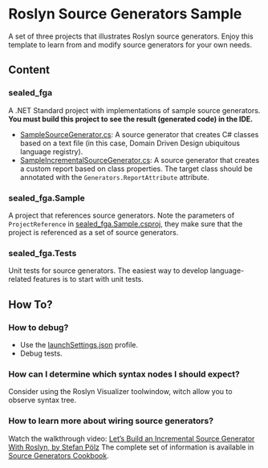# Roslyn Source Generators Sample

A set of three projects that illustrates Roslyn source generators. Enjoy this template to learn from and modify source generators for your own needs.

## Content

### sealed_fga

A .NET Standard project with implementations of sample source generators.
**You must build this project to see the result (generated code) in the IDE.**

- [SampleSourceGenerator.cs](SampleSourceGenerator.cs): A source generator that creates C# classes based on a text file (in this case, Domain Driven Design ubiquitous language registry).
- [SampleIncrementalSourceGenerator.cs](SampleIncrementalSourceGenerator.cs): A source generator that creates a custom report based on class properties. The target class should be annotated with the `Generators.ReportAttribute` attribute.

### sealed_fga.Sample

A project that references source generators. Note the parameters of `ProjectReference` in [sealed_fga.Sample.csproj](../sealed_fga.Sample/sealed_fga.Sample.csproj), they make sure that the project is referenced as a set of source generators.

### sealed_fga.Tests

Unit tests for source generators. The easiest way to develop language-related features is to start with unit tests.

## How To?

### How to debug?

- Use the [launchSettings.json](Properties/launchSettings.json) profile.
- Debug tests.

### How can I determine which syntax nodes I should expect?

Consider using the Roslyn Visualizer toolwindow, witch allow you to observe syntax tree.

### How to learn more about wiring source generators?

Watch the walkthrough video: [Let’s Build an Incremental Source Generator With Roslyn, by Stefan Pölz](https://youtu.be/azJm_Y2nbAI)
The complete set of information is available in [Source Generators Cookbook](https://github.com/dotnet/roslyn/blob/main/docs/features/source-generators.cookbook.md).
